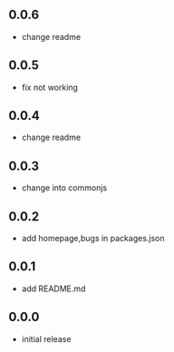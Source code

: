<!--
 * @Description: 
 * @Author: GuoQin
 * @Date: 2019-10-21 23:00:26
 * @LastEditors: GuoQin
 * @LastEditTime: 2019-10-22 11:06:31
 -->
## 0.0.6
* change readme
## 0.0.5
* fix not working
## 0.0.4
* change readme
## 0.0.3
* change into commonjs
## 0.0.2
* add homepage,bugs in packages.json
## 0.0.1
* add README.md
## 0.0.0
* initial release